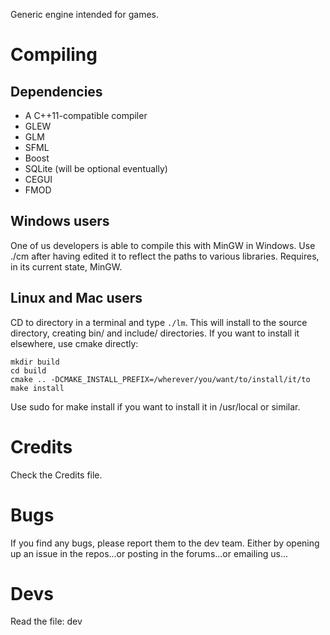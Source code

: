 Generic engine intended for games.

Compiling
=========

Dependencies
------------

* A C++11-compatible compiler
* GLEW
* GLM
* SFML
* Boost
* SQLite (will be optional eventually)
* CEGUI
* FMOD

Windows users
-------------
One of us developers is able to compile this with MinGW in Windows. Use ./cm after having edited it to reflect the paths to various libraries.
Requires, in its current state, MinGW.

Linux and Mac users
-------------------
CD to directory in a terminal and type `./lm`. This will install to the source directory, creating bin/ and include/ directories. If you want to install it elsewhere, use cmake directly:
```
mkdir build
cd build
cmake .. -DCMAKE_INSTALL_PREFIX=/wherever/you/want/to/install/it/to
make install
```
Use sudo for make install if you want to install it in /usr/local or similar.

Credits
=======
Check the Credits file.


Bugs
====
If you find any bugs, please report them to the dev team. Either by opening up an issue in the repos...or posting in the forums...or emailing us...

Devs
====
Read the file: dev
